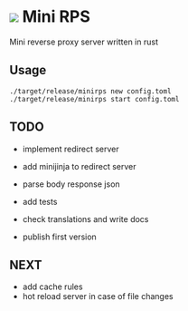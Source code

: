 # ![](assets/favicon.ico)  Mini RPS
Mini reverse proxy server written in rust

## Usage
```
./target/release/minirps new config.toml
./target/release/minirps start config.toml
```

## TODO
 - implement redirect server
 - add minijinja to redirect server
 - parse body response json

 - add tests
 - check translations and write docs
 - publish first version

## NEXT
 - add cache rules
 - hot reload server in case of file changes
